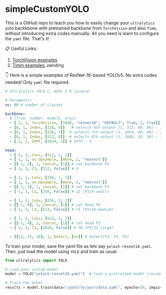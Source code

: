 # simpleCustomYOLO

This is a GitHub repo to teach you how to easily change your `ultralytics` yolo backkbone with pretrained backbone from `TorchVision` and also `Timm`, without introducing extra codes manually. All you need is learn to configure the `yaml` file. That's it!

📋 Useful Links:
1. [TorchVision examples](https://github.com/yjwong1999/simpleCustomYOLO/tree/main/examples/torchvision)
2. [Timm examples](https://github.com/yjwong1999/simpleCustomYOLO/tree/main/examples/timm), pending

👇 Here is a simple examples of ResNet-18-based YOLOv5. No extra codes needed! Only `yaml` file required.

```yaml
# Ultralytics YOLO 🚀, AGPL-3.0 license

# Parameters
nc: 80 # number of classes

backbone:
  # [from, number, module, args]
  - [-1, 1, TorchVision, [2048, "resnet18", "DEFAULT", True, 2, True]]  # - 0
  - [0, 1, Index, [128, 6]]   # selects 6th output (1, 512, 80, 80) - 1
  - [0, 1, Index, [256, 7]]  # selects 7th output (1, 1024, 40, 40) - 2
  - [0, 1, Index, [512, 8]]  # selects 8th output (1, 2048, 20, 20) - 3
  - [-1, 1, SPPF, [1024, 5]] # SPFF - 4

head:
  - [-1, 1, Conv, [512, 1, 1]]
  - [-1, 1, nn.Upsample, [None, 2, "nearest"]]
  - [[-1, 2], 1, Concat, [1]] # cat backbone P4
  - [-1, 3, C3, [512, False]] # 8

  - [-1, 1, Conv, [256, 1, 1]]
  - [-1, 1, nn.Upsample, [None, 2, "nearest"]]
  - [[-1, 1], 1, Concat, [1]] # cat backbone P3
  - [-1, 3, C3, [256, False]] # 12 (P3/8-small)

  - [-1, 1, Conv, [256, 3, 2]]
  - [[-1, 8], 1, Concat, [1]] # cat head P4
  - [-1, 3, C3, [512, False]] # 15 (P4/16-medium)

  - [-1, 1, Conv, [512, 3, 2]]
  - [[-1, 4], 1, Concat, [1]] # cat head P5
  - [-1, 3, C3, [1024, False]] # 18 (P5/32-large)

  - [[12, 15, 18], 1, Detect, [nc]] # Detect(P3, P4, P5)
```

To train your model, save the yaml file as lets say `yolov5-resnet18.yaml`. Then, just load the model using `YOLO` and train as usual.

```python
from ultralytics import YOLO

# Load your custom model
model = YOLO("yolov5-resnet18.yaml")  # load a pretrained model (recommended for training)

# Train the model
results = model.train(data="/path/to/your/data.yaml", epochs=20, imgsz=960, batch=16, val=False)
```
